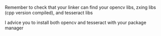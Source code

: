 Remember to check that your linker can find your opencv libs, zxing libs (cpp
version compiled), and tesseract libs

I advice you to install both opencv and tesseract with your package manager
